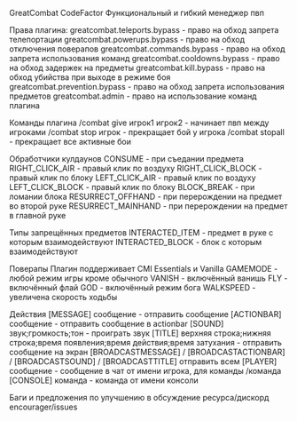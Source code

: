 GreatCombat CodeFactor
Функциональный и гибкий менеджер пвп

Права плагина:
greatcombat.teleports.bypass - право на обход запрета телепортации greatcombat.powerups.bypass - право на обход отключения поверапов greatcombat.commands.bypass - право на обход запрета использования команд greatcombat.cooldowns.bypass - право на обход задержек на предметы greatcombat.kill.bypass - право на обход убийства при выходе в режиме боя greatcombat.prevention.bypass - право на обход запрета использования предметов greatcombat.admin - право на использование команд плагина

Команды плагина
/combat give игрок1 игрок2 - начинает пвп между игроками /combat stop игрок - прекращает бой у игрока /combat stopall - прекращает все активные бои

Обработчики кулдаунов
CONSUME - при съедании предмета RIGHT_CLICK_AIR - правый клик по воздуху RIGHT_CLICK_BLOCK - правый клик по блоку LEFT_CLICK_AIR - правый клик по воздуху LEFT_CLICK_BLOCK - правый клик по блоку BLOCK_BREAK - при ломании блока RESURRECT_OFFHAND - при перерождении на предмет во второй руке RESURRECT_MAINHAND - при перерождении на предмет в главной руке

Типы запрещённых предметов
INTERACTED_ITEM - предмет в руке с которым взаимодействуют INTERACTED_BLOCK - блок с которым взаимодействуют

Поверапы
Плагин поддерживает CMI Essentials и Vanilla GAMEMODE - любой режим игры кроме обычного VANISH - включённый ванишь FLY - включённый флай GOD - включённый режим бога WALKSPEED - увеличена скорость ходьбы

Действия
[MESSAGE] сообщение - отправить сообщение [ACTIONBAR] сообщение - отправить сообщение в actionbar [SOUND] звук;громкость;тон - проиграть звук [TITLE] верхняя строка;нижняя строка;время появления;время действия;время затухания - отправить сообщение на экран [BROADCASTMESSAGE] / [BROADCASTACTIONBAR] / [BROADCASTSOUND] / [BROADCASTTITLE] отправить всем [PLAYER] сообщение - сообщение в чат от имени игрока, для команды /команда [CONSOLE] команда - команда от имени консоли

Баги и предложения по улучшению в обсуждение ресурса/дискорд encourager/issues
